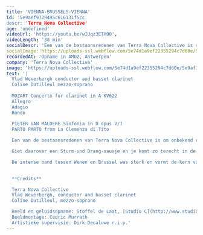 ```yaml
---
title: 'VIENNA-BRUSSELS-VIENNA'
id: '5e9aef9729495c616131f5cc
descr: 'Terra Nova Collective'
age: 'undefined'
videoUrl: 'https://youtu.be/wIUqz3ETHO0',
videoLength: '38 min'
socialDescr: 'Een van de bestaansredenen van Terra Nova Collective is om onbekend repertoire te brengen voor een groot publiek. De chouchou van het ensemble is niemand minder dan Pieter van Maldere (1729-1768). Deze vooraanstaande classicist wedijverde in zijn tijd met alle groten der aarde, zoals Mozart en Haydn en kon lange brieven schrijven over zijn internationale invloed als prominente componist uit de Oostenrijkse Nederlanden. De symfonieën van van Maldere ademen een oorstrelende finesse en stijl uit. Franse stijlelementen smelten samen met Weens-Italiaanse invloeden. Giet daarover een Sturm-und Drang-sausje en je komt zo terecht in de symfonische weelde van van Maldere. Joseph Haydn voerde zelf regelmatig zijn werken uit aan het hof van de Estherhazy’s en had veel respect voor deze unieke componist. De intense band tussen Wenen en Brussel was sterk en vormt de kern van dit programma. Vlad Weverbergh leidt het Terra Nova Collective en ontroert met zijn zachte bassetklarinet in het beroemde concerto van Mozart, terwijl mezzo-sopraan Coline Dutilleul Mozart met bravoure doet herleven.'
socialImage:'https://uploads-ssl.webflow.com/5e74d1a9ef22355294c7d60e/5e9af1da9e2eb3e58c6f637c_TerraNova2.jpg'
recordedAt: 'Opname in AMUZ, Antwerpen'
company: 'Terra Nova Collective'
image: 'https://uploads-ssl.webflow.com/5e74d1a9ef22355294c7d60e/5e9af1da9e2eb3e58c6f637c_TerraNova2.jpg'
text: '|
  Vlad Weverbergh conductor and basset clarinet
  Coline Dutilleul mezzo-soprano        
  
  MOZART Concerto for clarinet in A KV622                
  Allegro                
  Adagio                
  Rondo        
  ‍
  PIETER VAN MALDERE Sinfonia in D opus V/I        
  PARTO PARTO from La Clemenza di Tito

  Een van de bestaansredenen van Terra Nova Collective is om onbekend repertoire te brengen voor een groot publiek. De chouchou van het ensemble is niemand minder dan Pieter van Maldere (1729-1768). Deze vooraanstaande classicist wedijverde in zijn tijd met alle groten der aarde, zoals Mozart en Haydn en kon lange brieven schrijven over zijn internationale invloed als prominente componist uit de Oostenrijkse Nederlanden.  De symfonieën van van Maldere ademen een oorstrelende finesse en stijl uit. Franse stijlelementen smelten samen met Weens-Italiaanse invloeden.  

  Giet daarover een Sturm-und Drang-sausje en je komt zo terecht in de symfonische weelde van van Maldere. Joseph Haydn voerde zelf regelmatig zijn werken uit aan het hof van de Estherhazy’s en had veel respect voor deze unieke componist.  

  De intense band tussen Wenen en Brussel was sterk en vormt de kern van dit programma. Vlad Weverbergh leidt het Terra Nova Collective en ontroert met zijn zachte bassetklarinet in het beroemde concerto van Mozart, terwijl mezzo-sopraan Coline Dutilleul Mozart met bravoure doet herleven.
  ‍

  **Credits**

  Terra Nova Collective
  Vlad Weverbergh, conductor and basset clarinet
  Coline Dutilleul, mezzo-soprano

  Beeld en geluidsopname: Stoffel de Laat, [Studio C](http://www.studioc.be)
  Beeldmontage: Cédric Murrath
  Artistieke supervisie: Dirk Decaluwe r.i.p.'
---
```

